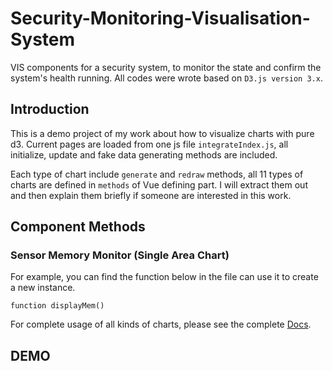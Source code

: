# Security-Monitoring-Visualisation-System
VIS components for a security system, to monitor the state and confirm the system's health running. All codes were wrote based on `D3.js version 3.x`.

## Introduction

This is a demo project of my work about how to visualize charts with pure d3. Current pages are loaded from one js file `integrateIndex.js`, all initialize, update and fake data generating methods are included. 

Each type of chart include `generate` and `redraw` methods, all 11 types of charts are defined in `methods` of Vue defining part. I will extract them out and then explain them briefly if someone are interested in this work.
 
## Component Methods

### Sensor Memory Monitor (Single Area Chart)

For example, you can find the function below in the file can use it to create a new instance.

```
function displayMem()
```

For complete usage of all kinds of charts, please see the complete [Docs](./DOC.md).

## DEMO






